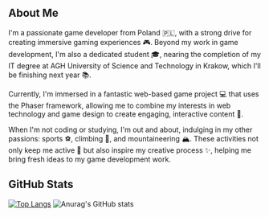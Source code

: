 ## About Me

I'm a passionate game developer from Poland 🇵🇱, with a strong drive for creating immersive gaming experiences 🎮. Beyond my work in game development, I'm also a dedicated student 🎓, nearing the completion of my IT degree at AGH University of Science and Technology in Krakow, which I'll be finishing next year 📚.

Currently, I'm immersed in a fantastic web-based game project 💻 that uses the Phaser framework, allowing me to combine my interests in web technology and game design to create engaging, interactive content 🎨.

When I'm not coding or studying, I'm out and about, indulging in my other passions: sports ⚽️, climbing 🧗, and mountaineering 🏔️. These activities not only keep me active 💪 but also inspire my creative process ✨, helping me bring fresh ideas to my game development work.

## GitHub Stats

[![Top Langs](https://github-readme-stats.vercel.app/api/top-langs/?username=anuraghazra)](https://github.com/anuraghazra/github-readme-stats) ![Anurag's GitHub stats](https://github-readme-stats.vercel.app/api?username=anuraghazra&show=reviews,prs_merged,prs_merged_percentage)
